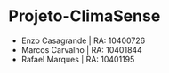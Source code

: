 # Projeto-ClimaSense


- Enzo Casagrande | RA: 10400726
- Marcos Carvalho | RA: 10401844
- Rafael Marques | RA: 10401195
